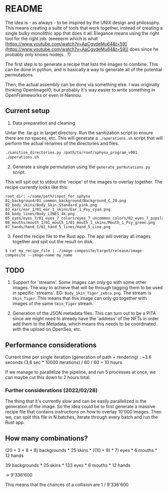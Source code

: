 # README

The idea is - as always - to be inspired by the UNIX design and philosophy.
This means creating a suite of tools that work together, instead of creating a single bulky monolithic app that does it all. Elegance means using the right tool for the right job.
(eeeeerm which is what [https://www.youtube.com/watch?v=AaCgydeMu64&t=59](https://www.youtube.com/watch?v=AaCgydeMu64&t=59]) does since he probably only knows nodejs.. ?)

The first step is to generate a recipe that lists the images to combine.
This can be done in python, and is basically a way to generate all of the potential permutations.

Then, the actual assembly can be done via something else.
I was originally thinking OpenImageIO, but probably it's way easier to write something in OpenFrameworks or even in Nannou.


## Current setup

1. Data preparation and cleaning 

Untar the .tar.gz in target directory.
Run the sanitization script to ensure there are no spaces, etc.
This will generate a `./operations.sh` script that will perform the actual renames of the directories and files.

```bash
./sanitize_directories.py /path/to/root/sphynx_program_v001
./operations.sh
```

2. Generate a single permutation using the `generate_permutations.py` script.

This will spit out to stdout the 'recipe' of the images to overlay together. The recipe currently looks like this:
```
root_dir: ~/some/path/input_for_sphynx
01_background/01_common_background/Background_C_20.png
02_body_skins/Body_Skin_Standard_pink.png
03_ears/ear_1/01_ear_1_skins/Ear_1_Psy_cyan.png
04_body_lines/Body_LINES_4k.png
05_eyes/eyes_7/01_eyes_7_colors/eyes_7_uncommon_colors/02_eyes_7_pupils/Eyes_7_pupilla_1.png
06_mouths/mouth_1/01_mouth_1/01_mouth_1_skins/Mouth_1_Psy_green.png
07_hands/hand_5/02_hand_5_lines/Hand_5_Line.png
```

3. Feed the recipe file to the Rust app. The app will overlay all images together and spit out the result on disk.

`$ cat my_recipe_file | ./image-composite/target/release/image-composite --image-name my_name`


## TODO

1. Support for 'streams'. Some images can only go with some other images.
The way to achieve that will be through tagging them to be used in specific 'streams'.
EG: `Body_Skin_Tiger_zebra.png`. The stream is `Skin_Tiger`. This means that this image can only go together with images of the same `Skin_Tiger` stream.

2. Generation of the JSON metadata files.
This can turn out to be a PITA since we might need to already have the 'address' of the NFTs in order add them to the Metadata, which means this needs to be coordinated with the upload on OpenSea, etc.

## Performance considerations

Current time per single iteration (generation of path + rendering) : ~3.6 seconds
(3,6 sec * 10000 iterations) / 60 / 60 = 10 hours

If we manage to parallelize the pipeline, and run 5 processes at once, we can maybe cut this down to 2 hours total.

### Further considerations (2022/02/28)

The thing that it's currently slow and can be easily parallelized is the generation of the image.
So the idea could be to first generate a massive recipe file that contains instructions on how to overlay 10'000 images. Then we, can split this file in N batches, iterate through every batch and run the Rust app.


## How many combinations?

(20 + 3 + 8 + 8) backgrounds * 25 skins * ((10 + 9) * 7) eyes * 6 mouths * 12 hands

39 backgrounds * 25 skins * 133 eyes * 6 mouths * 12 hands

-> 9'336'600

This means that the chances of a collision are 1 / 9'336'600

